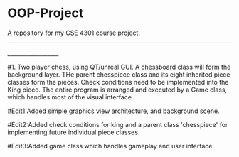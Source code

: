 # OOP-Project
A repository for my CSE 4301 course project.
__________________

<Possible ideas>
__________________

#1. Two player chess, using QT/unreal GUI.
A chessboard class will form the background layer. THe parent chesspiece class and its eight inherited piece classes form the pieces. Check conditions need to be implemented into the King piece. The entire program is arranged and executed by a Game class, which handles most of the visual interface.

#Edit1:Added simple graphics view architecture, and background scene.

#Edit2:Added check conditions for king and a parent class 'chesspiece' for implementing future individual piece classes.

#Edit3:Added game class which handles gameplay and user interface.
